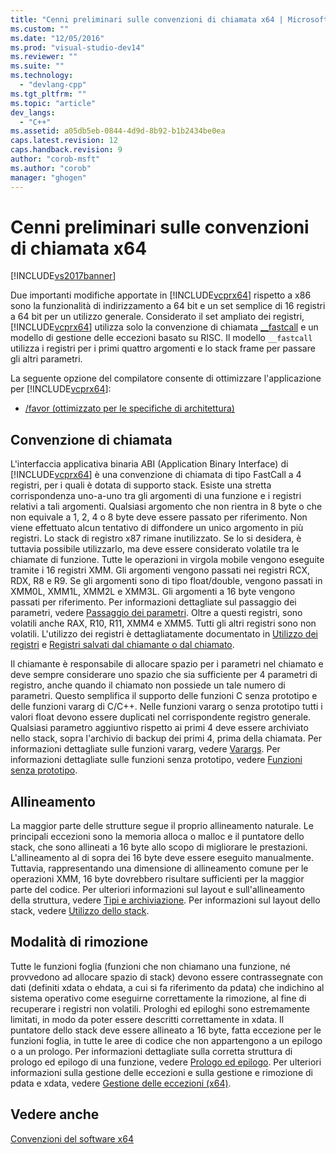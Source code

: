 ```yaml
---
title: "Cenni preliminari sulle convenzioni di chiamata x64 | Microsoft Docs"
ms.custom: ""
ms.date: "12/05/2016"
ms.prod: "visual-studio-dev14"
ms.reviewer: ""
ms.suite: ""
ms.technology: 
  - "devlang-cpp"
ms.tgt_pltfrm: ""
ms.topic: "article"
dev_langs: 
  - "C++"
ms.assetid: a05db5eb-0844-4d9d-8b92-b1b2434be0ea
caps.latest.revision: 12
caps.handback.revision: 9
author: "corob-msft"
ms.author: "corob"
manager: "ghogen"
---
```

# Cenni preliminari sulle convenzioni di chiamata x64
[!INCLUDE[vs2017banner](../assembler/inline/includes/vs2017banner.md)]

Due importanti modifiche apportate in [!INCLUDE[vcprx64](../assembler/inline/includes/vcprx64_md.md)] rispetto a x86 sono la funzionalità di indirizzamento a 64 bit e un set semplice di 16 registri a 64 bit per un utilizzo generale.  Considerato il set ampliato dei registri, [!INCLUDE[vcprx64](../assembler/inline/includes/vcprx64_md.md)] utilizza solo la convenzione di chiamata [\_\_fastcall](../cpp/fastcall.md) e un modello di gestione delle eccezioni basato su RISC.  Il modello `__fastcall` utilizza i registri per i primi quattro argomenti e lo stack frame per passare gli altri parametri.  
  
 La seguente opzione del compilatore consente di ottimizzare l'applicazione per [!INCLUDE[vcprx64](../assembler/inline/includes/vcprx64_md.md)]:  
  
-   [\/favor \(ottimizzato per le specifiche di architettura\)](../build/reference/favor-optimize-for-architecture-specifics.md)  
  
## Convenzione di chiamata  
 L'interfaccia applicativa binaria ABI \(Application Binary Interface\) di [!INCLUDE[vcprx64](../assembler/inline/includes/vcprx64_md.md)] è una convenzione di chiamata di tipo FastCall a 4 registri, per i quali è dotata di supporto stack.  Esiste una stretta corrispondenza uno\-a\-uno tra gli argomenti di una funzione e i registri relativi a tali argomenti.  Qualsiasi argomento che non rientra in 8 byte o che non equivale a 1, 2, 4 o 8 byte deve essere passato per riferimento.  Non viene effettuato alcun tentativo di diffondere un unico argomento in più registri.  Lo stack di registro x87 rimane inutilizzato.  Se lo si desidera, è tuttavia possibile utilizzarlo, ma deve essere considerato volatile tra le chiamate di funzione.  Tutte le operazioni in virgola mobile vengono eseguite tramite i 16 registri XMM.  Gli argomenti vengono passati nei registri RCX, RDX, R8 e R9.  Se gli argomenti sono di tipo float\/double, vengono passati in XMM0L, XMM1L, XMM2L e XMM3L.  Gli argomenti a 16 byte vengono passati per riferimento.  Per informazioni dettagliate sul passaggio dei parametri, vedere [Passaggio dei parametri](../build/parameter-passing.md).  Oltre a questi registri, sono volatili anche RAX, R10, R11, XMM4 e XMM5.  Tutti gli altri registri sono non volatili.  L'utilizzo dei registri è dettagliatamente documentato in [Utilizzo dei registri](../build/register-usage.md) e [Registri salvati dal chiamante o dal chiamato](../build/caller-callee-saved-registers.md).  
  
 Il chiamante è responsabile di allocare spazio per i parametri nel chiamato e deve sempre considerare uno spazio che sia sufficiente per 4 parametri di registro, anche quando il chiamato non possiede un tale numero di parametri.  Questo semplifica il supporto delle funzioni C senza prototipo e delle funzioni vararg di C\/C\+\+.  Nelle funzioni vararg o senza prototipo tutti i valori float devono essere duplicati nel corrispondente registro generale.  Qualsiasi parametro aggiuntivo rispetto ai primi 4 deve essere archiviato nello stack, sopra l'archivio di backup dei primi 4, prima della chiamata.  Per informazioni dettagliate sulle funzioni vararg, vedere [Varargs](../build/varargs.md).  Per informazioni dettagliate sulle funzioni senza prototipo, vedere [Funzioni senza prototipo](../build/unprototyped-functions.md).  
  
## Allineamento  
 La maggior parte delle strutture segue il proprio allineamento naturale.  Le principali eccezioni sono la memoria alloca o malloc e il puntatore dello stack, che sono allineati a 16 byte allo scopo di migliorare le prestazioni.  L'allineamento al di sopra dei 16 byte deve essere eseguito manualmente. Tuttavia, rappresentando una dimensione di allineamento comune per le operazioni XMM, 16 byte dovrebbero risultare sufficienti per la maggior parte del codice.  Per ulteriori informazioni sul layout e sull'allineamento della struttura, vedere [Tipi e archiviazione](../build/types-and-storage.md).  Per informazioni sul layout dello stack, vedere [Utilizzo dello stack](../build/stack-usage.md).  
  
## Modalità di rimozione  
 Tutte le funzioni foglia \(funzioni che non chiamano una funzione, né provvedono ad allocare spazio di stack\) devono essere contrassegnate con dati \(definiti xdata o ehdata, a cui si fa riferimento da pdata\) che indichino al sistema operativo come eseguirne correttamente la rimozione, al fine di recuperare i registri non volatili.  Prologhi ed epiloghi sono estremamente limitati, in modo da poter essere descritti correttamente in xdata.  Il puntatore dello stack deve essere allineato a 16 byte, fatta eccezione per le funzioni foglia, in tutte le aree di codice che non appartengono a un epilogo o a un prologo.  Per informazioni dettagliate sulla corretta struttura di prologo ed epilogo di una funzione, vedere [Prologo ed epilogo](../build/prolog-and-epilog.md).  Per ulteriori informazioni sulla gestione delle eccezioni e sulla gestione e rimozione di pdata e xdata, vedere [Gestione delle eccezioni \(x64\)](../build/exception-handling-x64.md).  
  
## Vedere anche  
 [Convenzioni del software x64](../build/x64-software-conventions.md)